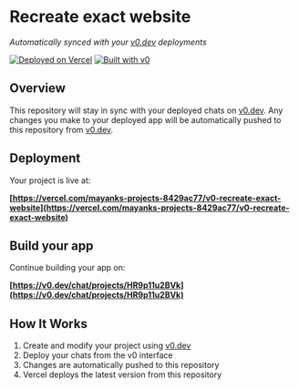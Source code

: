 # Recreate exact website

*Automatically synced with your [v0.dev](https://v0.dev) deployments*

[![Deployed on Vercel](https://img.shields.io/badge/Deployed%20on-Vercel-black?style=for-the-badge&logo=vercel)](https://vercel.com/mayanks-projects-8429ac77/v0-recreate-exact-website)
[![Built with v0](https://img.shields.io/badge/Built%20with-v0.dev-black?style=for-the-badge)](https://v0.dev/chat/projects/HR9p11u2BVk)

## Overview

This repository will stay in sync with your deployed chats on [v0.dev](https://v0.dev).
Any changes you make to your deployed app will be automatically pushed to this repository from [v0.dev](https://v0.dev).

## Deployment

Your project is live at:

**[https://vercel.com/mayanks-projects-8429ac77/v0-recreate-exact-website](https://vercel.com/mayanks-projects-8429ac77/v0-recreate-exact-website)**

## Build your app

Continue building your app on:

**[https://v0.dev/chat/projects/HR9p11u2BVk](https://v0.dev/chat/projects/HR9p11u2BVk)**

## How It Works

1. Create and modify your project using [v0.dev](https://v0.dev)
2. Deploy your chats from the v0 interface
3. Changes are automatically pushed to this repository
4. Vercel deploys the latest version from this repository